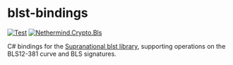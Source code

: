 # blst-bindings

[![Test](https://github.com/nethermindeth/blst-bindings/actions/workflows/test.yml/badge.svg)](https://github.com/nethermindeth/blst-bindings/actions/workflows/test.yml)
[![Nethermind.Crypto.Bls](https://img.shields.io/nuget/v/Nethermind.Crypto.Bls)](https://www.nuget.org/packages/Nethermind.Crypto.Bls)

C# bindings for the [Supranational blst library](https://github.com/supranational/blst), supporting operations on the BLS12-381 curve and BLS signatures.
